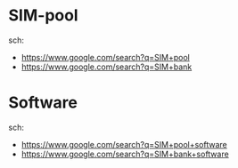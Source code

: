 # SIM-pool
sch:
- https://www.google.com/search?q=SIM+pool
- https://www.google.com/search?q=SIM+bank

# Software
sch:
- https://www.google.com/search?q=SIM+pool+software
- https://www.google.com/search?q=SIM+bank+software
